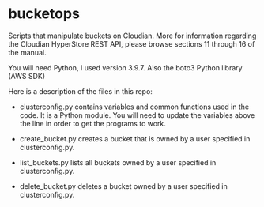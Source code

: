 # bucketops
Scripts that manipulate buckets on Cloudian.
More for information regarding the Cloudian HyperStore REST API, please browse sections 11 through 16 of the manual.

You will need Python, I used version 3.9.7. Also the boto3 Python library (AWS SDK)

Here is a description of the files in this repo:
* clusterconfig.py contains variables and common functions used in the code. It is a Python module. You will need to update the variables above the line in order to get the programs to work.

* create_bucket.py creates a bucket that is owned by a user specified in clusterconfig.py.

* list_buckets.py lists all buckets owned by a user specified in clusterconfig.py.

* delete_bucket.py deletes a bucket owned by a user specified in clusterconfig.py.
